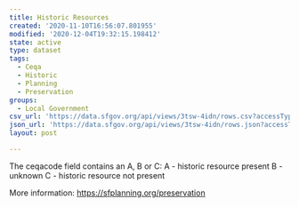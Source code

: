 ```yaml
---
title: Historic Resources
created: '2020-11-10T16:56:07.801955'
modified: '2020-12-04T19:32:15.198412'
state: active
type: dataset
tags:
  - Ceqa
  - Historic
  - Planning
  - Preservation
groups:
  - Local Government
csv_url: 'https://data.sfgov.org/api/views/3tsw-4idn/rows.csv?accessType=DOWNLOAD'
json_url: 'https://data.sfgov.org/api/views/3tsw-4idn/rows.json?accessType=DOWNLOAD'
layout: post

---
```

The ceqacode field contains an A, B or C:
A - historic resource present
B - unknown
C - historic resource not present

More information: https://sfplanning.org/preservation
